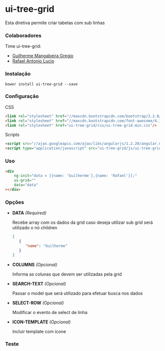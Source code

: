 ui-tree-grid
============

Esta diretiva permite criar tabelas com sub linhas

### Colaboradores

Time ui-tree-grid:
* [Guilherme Mangabeira Gregio](http://github.com/guilhermegregio)
* [Rafael Antonio Lucio](https://github.com/rafaellucio)

### Instalação

```shell
bower install ui-tree-grid --save
```

### Configuração

CSS
```html
<link rel="stylesheet" href="//maxcdn.bootstrapcdn.com/bootstrap/3.2.0/css/bootstrap.min.css"/>
<link rel="stylesheet" href="//maxcdn.bootstrapcdn.com/font-awesome/4.1.0/css/font-awesome.min.css"/>
<link rel="stylesheet" href="ui-tree-grid/css/ui-tree-grid.min.css"/>
```
   
Scripts
```html
<script src="//ajax.googleapis.com/ajax/libs/angularjs/1.2.20/angular.min.js"></script>
<script type="application/javascript" src="ui-tree-grid/js/ui-tree-grid.min.js"></script>
```

### Uso

```html
<div
    ng-init="data = [{name: 'Guilherme'},{name: 'Rafael'}];"
    ui-grid=""
    data="data"
></div>
```

### Opções


- **DATA** *(Required)*
   
   Recebe array com os dados da grid caso deseja utilizar sub grid será utilizado o nó children
   
   ```json 
   [
      {
         "name": "Guilherme"
      }
   ]
   ```

- **COLUMNS** *(Opcional)*
   
   Informa as colunas que devem ser utilizadas pela grid

- **SEARCH-TEXT** *(Opcional)*
   
   Passar o model que será utilizado para efetuar busca nos dados

- **SELECT-ROW** *(Opcional)*
   
   Modificar o evento de select de linha

- **ICON-TEMPLATE** *(Opcional)*
   
   Incluir template com icone

### Teste

